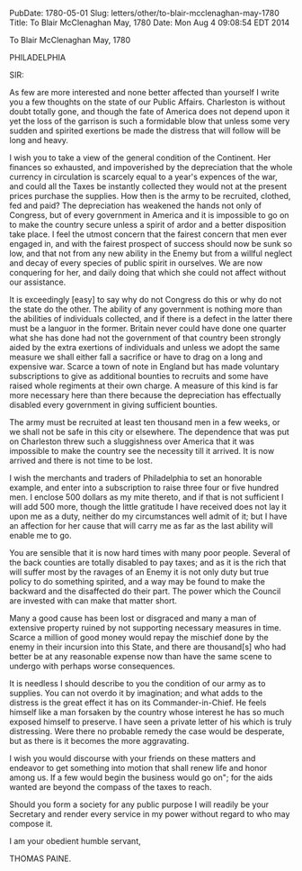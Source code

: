 PubDate: 1780-05-01
Slug: letters/other/to-blair-mcclenaghan-may-1780
Title: To Blair McClenaghan  May, 1780
Date: Mon Aug  4 09:08:54 EDT 2014

   To Blair McClenaghan  May, 1780

   PHILADELPHIA

   SIR:

   As few are more interested and none better affected than yourself I write
   you a few thoughts on the state of our Public Affairs. Charleston is
   without doubt totally gone, and though the fate of America does not depend
   upon it yet the loss of the garrison is such a formidable blow that unless
   some very sudden and spirited exertions be made the distress that will
   follow will be long and heavy.

   I wish you to take a view of the general condition of the Continent. Her
   finances so exhausted, and impoverished by the depreciation that the whole
   currency in circulation is scarcely equal to a year's expences of the war,
   and could all the Taxes be instantly collected they would not at the
   present prices purchase the supplies. How then is the army to be
   recruited, clothed, fed and paid? The depreciation has weakened the hands
   not only of Congress, but of every government in America and it is
   impossible to go on to make the country secure unless a spirit of ardor
   and a better disposition take place. I feel the utmost concern that the
   fairest concern that men ever engaged in, and with the fairest prospect of
   success should now be sunk so low, and that not from any new ability in
   the Enemy but from a willful neglect and decay of every species of public
   spirit in ourselves. We are now conquering for her, and daily doing that
   which she could not affect without our assistance.

   It is exceedingly [easy] to say why do not Congress do this or why do not
   the state do the other. The ability of any government is nothing more than
   the abilities of individuals collected, and if there is a defect in the
   latter there must be a languor in the former. Britain never could have
   done one quarter what she has done had not the government of that country
   been strongly aided by the extra exertions of individuals and unless we
   adopt the same measure we shall either fall a sacrifice or have to drag on
   a long and expensive war. Scarce a town of note in England but has made
   voluntary subscriptions to give as additional bounties to recruits and
   some have raised whole regiments at their own charge. A measure of this
   kind is far more necessary here than there because the depreciation has
   effectually disabled every government in giving sufficient bounties.

   The army must be recruited at least ten thousand men in a few weeks, or we
   shall not be safe in this city or elsewhere. The dependence that was put
   on Charleston threw such a sluggishness over America that it was
   impossible to make the country see the necessity till it arrived. It is
   now arrived and there is not time to be lost.

   I wish the merchants and traders of Philadelphia to set an honorable
   example, and enter into a subscription to raise three four or five hundred
   men. I enclose 500 dollars as my mite thereto, and if that is not
   sufficient I will add 500 more, though the little gratitude I have
   received does not lay it upon me as a duty, neither do my circumstances
   well admit of it; but I have an affection for her cause that will carry me
   as far as the last ability will enable me to go.

   You are sensible that it is now hard times with many poor people. Several
   of the back counties are totally disabled to pay taxes; and as it is the
   rich that will suffer most by the ravages of an Enemy it is not only duty
   but true policy to do something spirited, and a way may be found to make
   the backward and the disaffected do their part. The power which the
   Council are invested with can make that matter short.

   Many a good cause has been lost or disgraced and many a man of extensive
   property ruined by not supporting necessary measures in time. Scarce a
   million of good money would repay the mischief done by the enemy in their
   incursion into this State, and there are thousand[s] who had better be at
   any reasonable expense now than have the same scene to undergo with
   perhaps worse consequences.

   It is needless I should describe to you the condition of our army as to
   supplies. You can not overdo it by imagination; and what adds to the
   distress is the great effect it has on its Commander-in-Chief. He feels
   himself like a man forsaken by the country whose interest he has so much
   exposed himself to preserve. I have seen a private letter of his which is
   truly distressing. Were there no probable remedy the case would be
   desperate, but as there is it becomes the more aggravating.

   I wish you would discourse with your friends on these matters and endeavor
   to get something into motion that shall renew life and honor among us. If
   a few would begin the business would go on"; for the aids wanted are
   beyond the compass of the taxes to reach.

   Should you form a society for any public purpose I will readily be your
   Secretary and render every service in my power without regard to who may
   compose it.

   I am your obedient humble servant,

   THOMAS PAINE.



